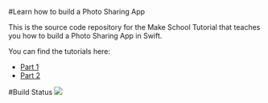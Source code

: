#Learn how to build a Photo Sharing App

This is the source code repository for the Make School Tutorial that teaches you how to build a Photo Sharing App in Swift.

You can find the tutorials here:

- [Part 1](https://www.makeschool.com/tutorials/build-a-photo-sharing-app-part-1)
- [Part 2](https://www.makeschool.com/tutorials/build-a-photo-sharing-app-part-2)

#Build Status
![](https://api.travis-ci.org/MakeSchool/Makestagram-Swift-Solution.svg?branch=master)
